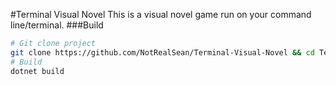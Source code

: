 #Terminal Visual Novel
This is a visual novel game run on your command line/terminal.
###Build
```bash
# Git clone project
git clone https://github.com/NotRealSean/Terminal-Visual-Novel && cd Terminal-Visual-Novel
# Build
dotnet build
```
